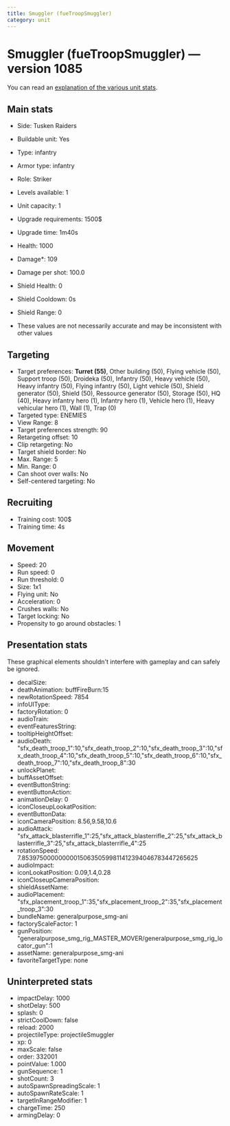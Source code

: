 ```yaml
---
title: Smuggler (fueTroopSmuggler)
category: unit
---
```


# Smuggler (fueTroopSmuggler) — version 1085

You can read an [explanation  of the various unit stats](unitexplained.md).

## Main stats

  * Side: Tusken Raiders
  * Buildable unit: Yes
  * Type: infantry
  * Armor type: infantry
  * Role: Striker
  * Levels available: 1
  * Unit capacity: 1
  * Upgrade requirements: 1500$
  * Upgrade time: 1m40s
  * Health: 1000
  * Damage*: 109
  * Damage per shot: 100.0
  * Shield Health: 0
  * Shield Cooldown: 0s
  * Shield Range: 0

* These values are not necessarily accurate and may be inconsistent with other values

## Targeting

  * Target preferences: **Turret (55)**, Other building (50), Flying vehicle (50), Support troop (50), Droideka (50), Infantry (50), Heavy vehicle (50), Heavy infantry (50), Flying infantry (50), Light vehicle (50), Shield generator (50), Shield (50), Ressource generator (50), Storage (50), HQ (40), Heavy infantry hero (1), Infantry hero (1), Vehicle hero (1), Heavy vehicular hero (1), Wall (1), Trap (0)
  * Targeted type: ENEMIES
  * View Range: 8
  * Target preferences strength: 90
  * Retargeting offset: 10
  * Clip retargeting: No
  * Target shield border: No
  * Max. Range: 5
  * Min. Range: 0
  * Can shoot over walls: No
  * Self-centered targeting: No

## Recruiting

  * Training cost: 100$
  * Training time: 4s

## Movement

  * Speed: 20
  * Run speed: 0
  * Run threshold: 0
  * Size: 1x1
  * Flying unit: No
  * Acceleration: 0
  * Crushes walls: No
  * Target locking: No
  * Propensity to go around obstacles: 1

## Presentation stats

These graphical elements shouldn't interfere with gameplay and can safely be ignored.

  * decalSize: 
  * deathAnimation: buffFireBurn:15
  * newRotationSpeed: 7854
  * infoUIType: 
  * factoryRotation: 0
  * audioTrain: 
  * eventFeaturesString: 
  * tooltipHeightOffset: 
  * audioDeath: "sfx_death_troop_1":10,"sfx_death_troop_2":10,"sfx_death_troop_3":10,"sfx_death_troop_4":10,"sfx_death_troop_5":10,"sfx_death_troop_6":10,"sfx_death_troop_7":10,"sfx_death_troop_8":30
  * unlockPlanet: 
  * buffAssetOffset: 
  * eventButtonString: 
  * eventButtonAction: 
  * animationDelay: 0
  * iconCloseupLookatPosition: 
  * eventButtonData: 
  * iconCameraPosition: 8.56,9.58,10.6
  * audioAttack: "sfx_attack_blasterrifle_1":25,"sfx_attack_blasterrifle_2":25,"sfx_attack_blasterrifle_3":25,"sfx_attack_blasterrifle_4":25
  * rotationSpeed: 7.8539750000000001506350599811412394046783447265625
  * audioImpact: 
  * iconLookatPosition: 0.09,1.4,0.28
  * iconCloseupCameraPosition: 
  * shieldAssetName: 
  * audioPlacement: "sfx_placement_troop_1":35,"sfx_placement_troop_2":35,"sfx_placement_troop_3":30
  * bundleName: generalpurpose_smg-ani
  * factoryScaleFactor: 1
  * gunPosition: "generalpurpose_smg_rig_MASTER_MOVER/generalpurpose_smg_rig_locator_gun":1
  * assetName: generalpurpose_smg-ani
  * favoriteTargetType: none

## Uninterpreted stats

  * impactDelay: 1000
  * shotDelay: 500
  * splash: 0
  * strictCoolDown: false
  * reload: 2000
  * projectileType: projectileSmuggler
  * xp: 0
  * maxScale: false
  * order: 332001
  * pointValue: 1.000
  * gunSequence: 1
  * shotCount: 3
  * autoSpawnSpreadingScale: 1
  * autoSpawnRateScale: 1
  * targetInRangeModifier: 1
  * chargeTime: 250
  * armingDelay: 0

